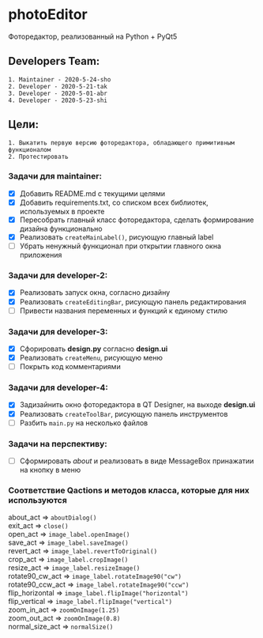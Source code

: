 # photoEditor

Фоторедактор, реализованный на Python + PyQt5

## Developers Team:
    1. Maintainer - 2020-5-24-sho
    2. Developer - 2020-5-21-tak
    3. Developer - 2020-5-01-abr
    4. Developer - 2020-5-23-shi

## Цели:
    1. Выкатить первую версию фоторедактора, обладающего примитивным функционалом
    2. Протестировать

### Задачи для maintainer:
* [x] Добавить README.md с текущими целями
* [x] Добавить requirements.txt, со списком всех библиотек, используемых в проекте
* [x] Пересобрать главный класс фоторедактора, сделать формирование дизайна функционально
* [x] Реализовать ```createMainLabel()```, рисующую главный label
* [ ] Убрать ненужный функционал при открытии главного окна приложения 

### Задачи для developer-2:
* [x] Реализовать запуск окна, согласно дизайну 
* [x] Реализовать ```createEditingBar```, рисующую панель редактирования
* [ ] Привести названия переменных и функций к единому стилю 

### Задачи для developer-3:
* [x] Сфорировать **design.py** согласно **design.ui**
* [x] Реализовать ```createMenu```, рисующую меню
* [ ] Покрыть код комментариями  

### Задачи для developer-4:
* [x] Задизайнить окно фоторедактора в QT Designer, на выходе **design.ui**
* [x] Реализовать ```createToolBar```, рисующую панель инструментов
* [ ] Разбить ```main.py``` на несколько файлов

### Задачи на перспективу:
* [ ] Сформировать *about* и реализовать в виде MessageBox принажатии на кнопку в меню

### Соответствие Qactions и методов класса, которые для них используются
about_act => ```aboutDialog()```  
exit_act => ```close()```  
open_act => ```image_label.openImage()```  
save_act => ```image_label.saveImage()```  
revert_act => ```image_label.revertToOriginal()```  
crop_act => ```image_label.cropImage()```  
resize_act => ```image_label.resizeImage()```  
rotate90_cw_act => ```image_label.rotateImage90("cw")```  
rotate90_ccw_act => ```image_label.rotateImage90("ccw")```  
flip_horizontal => ```image_label.flipImage("horizontal")```  
flip_vertical => ```image_label.flipImage("vertical")```  
zoom_in_act => ```zoomOnImage(1.25)```  
zoom_out_act => ```zoomOnImage(0.8)```  
normal_size_act => ```normalSize()```  
